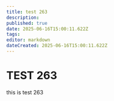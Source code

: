 ```yaml
---
title: test 263
description: 
published: true
date: 2025-06-16T15:00:11.622Z
tags: 
editor: markdown
dateCreated: 2025-06-16T15:00:11.622Z
---
```


# TEST 263
this is test 263
